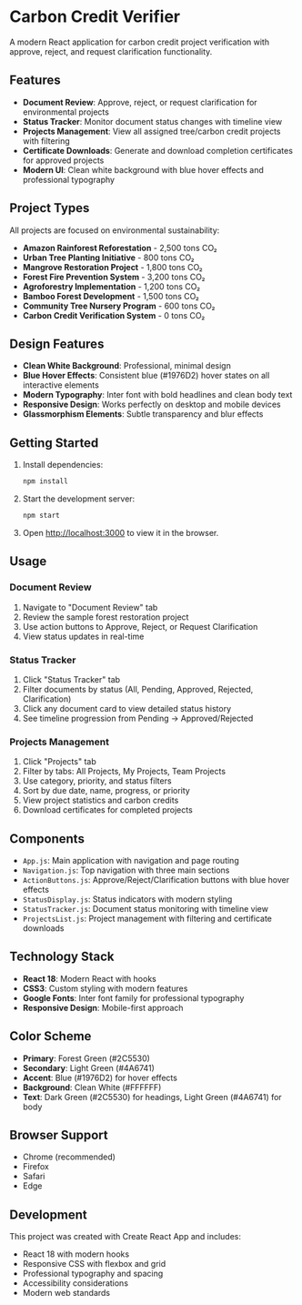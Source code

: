 # Carbon Credit Verifier

A modern React application for carbon credit project verification with approve, reject, and request clarification functionality.

## Features

- **Document Review**: Approve, reject, or request clarification for environmental projects
- **Status Tracker**: Monitor document status changes with timeline view
- **Projects Management**: View all assigned tree/carbon credit projects with filtering
- **Certificate Downloads**: Generate and download completion certificates for approved projects
- **Modern UI**: Clean white background with blue hover effects and professional typography

## Project Types

All projects are focused on environmental sustainability:

- **Amazon Rainforest Reforestation** - 2,500 tons CO₂
- **Urban Tree Planting Initiative** - 800 tons CO₂  
- **Mangrove Restoration Project** - 1,800 tons CO₂
- **Forest Fire Prevention System** - 3,200 tons CO₂
- **Agroforestry Implementation** - 1,200 tons CO₂
- **Bamboo Forest Development** - 1,500 tons CO₂
- **Community Tree Nursery Program** - 600 tons CO₂
- **Carbon Credit Verification System** - 0 tons CO₂

## Design Features

- **Clean White Background**: Professional, minimal design
- **Blue Hover Effects**: Consistent blue (#1976D2) hover states on all interactive elements
- **Modern Typography**: Inter font with bold headlines and clean body text
- **Responsive Design**: Works perfectly on desktop and mobile devices
- **Glassmorphism Elements**: Subtle transparency and blur effects

## Getting Started

1. Install dependencies:
   ```bash
   npm install
   ```

2. Start the development server:
   ```bash
   npm start
   ```

3. Open [http://localhost:3000](http://localhost:3000) to view it in the browser.

## Usage

### Document Review
1. Navigate to "Document Review" tab
2. Review the sample forest restoration project
3. Use action buttons to Approve, Reject, or Request Clarification
4. View status updates in real-time

### Status Tracker
1. Click "Status Tracker" tab
2. Filter documents by status (All, Pending, Approved, Rejected, Clarification)
3. Click any document card to view detailed status history
4. See timeline progression from Pending → Approved/Rejected

### Projects Management
1. Click "Projects" tab
2. Filter by tabs: All Projects, My Projects, Team Projects
3. Use category, priority, and status filters
4. Sort by due date, name, progress, or priority
5. View project statistics and carbon credits
6. Download certificates for completed projects

## Components

- `App.js`: Main application with navigation and page routing
- `Navigation.js`: Top navigation with three main sections
- `ActionButtons.js`: Approve/Reject/Clarification buttons with blue hover effects
- `StatusDisplay.js`: Status indicators with modern styling
- `StatusTracker.js`: Document status monitoring with timeline view
- `ProjectsList.js`: Project management with filtering and certificate downloads

## Technology Stack

- **React 18**: Modern React with hooks
- **CSS3**: Custom styling with modern features
- **Google Fonts**: Inter font family for professional typography
- **Responsive Design**: Mobile-first approach

## Color Scheme

- **Primary**: Forest Green (#2C5530)
- **Secondary**: Light Green (#4A6741)
- **Accent**: Blue (#1976D2) for hover effects
- **Background**: Clean White (#FFFFFF)
- **Text**: Dark Green (#2C5530) for headings, Light Green (#4A6741) for body

## Browser Support

- Chrome (recommended)
- Firefox
- Safari
- Edge

## Development

This project was created with Create React App and includes:
- React 18 with modern hooks
- Responsive CSS with flexbox and grid
- Professional typography and spacing
- Accessibility considerations
- Modern web standards

